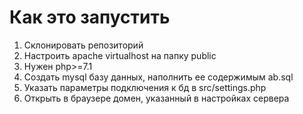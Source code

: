 # Как это запустить
1. Склонировать репозиторий
2. Настроить apache virtualhost на папку public
3. Нужен php>=7.1
4. Создать mysql базу данных, наполнить ее содержимым ab.sql
5. Указать параметры подключения к бд в src/settings.php
6. Открыть в браузере домен, указанный в настройках сервера